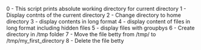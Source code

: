 0 - This script prints absolute working directory for current directory
1 - Display contnts of the current directory
2 - Change directory to home directory
3 - display contents in long format
4 - display content of files in long format including hidden files
5 - display files with groupbys
6 - Create directory in /tmp folder
7 - Move the file betty from /tmp/ to /tmp/my_first_directory
8 - Delete the file betty
